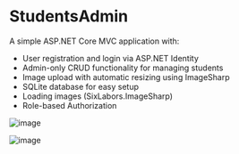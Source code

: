 # StudentsAdmin

A simple ASP.NET Core MVC application with:
- User registration and login via ASP.NET Identity
- Admin-only CRUD functionality for managing students
- Image upload with automatic resizing using ImageSharp
- SQLite database for easy setup
- Loading images (SixLabors.ImageSharp)
- Role-based Authorization

![image](https://github.com/user-attachments/assets/5cc685f0-d3f0-47ad-b6d6-c70ae78d498f)

![image](https://github.com/user-attachments/assets/15d9c2c1-b9ea-4552-95c5-3578c570cccb)
